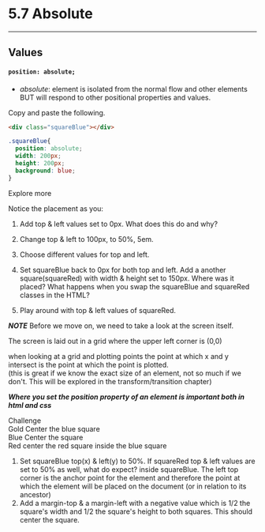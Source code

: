 # 5.7 Absolute

---

## Values

#### `position: absolute;`

* _absolute_: element is isolated from the normal flow and other elements BUT will respond to other positional properties and values.

Copy and paste the following.

```html
<div class="squareBlue"></div>
```

```css
.squareBlue{
  position: absolute;
  width: 200px;
  height: 200px;
  background: blue;
}
```

Explore more

Notice the placement as you:

1. Add top & left values set to 0px. What does this do and why?
2. Change top & left to 100px, to 50%, 5em.
3. Choose different values for top and left.

4. Set squareBlue back to 0px for both top and left. Add a another square\(squareRed\) with width & height set to 150px. Where was it placed? What happens when you swap the squareBlue and squareRed classes in the HTML?

5. Play around with top & left values of squareRed.



_**NOTE**_ Before we move on, we need to take a look at the screen itself.

The screen is laid out in a grid where the upper left corner is \(0,0\)

when looking at a grid and plotting points the point at which x and y intersect is the point at which the point is plotted.  
 \(this is great if we know the exact size of an element, not so much if we don't. This will be explored in the transform/transition chapter\)

_**Where you set the position property of an element is important both in html and css**_

Challenge  
Gold Center the blue square  
Blue Center the square  
Red center the red square inside the blue square

1. Set squareBlue top\(x\) & left\(y\) to 50%. If squareRed top & left values are set to 50% as well, what do expect?  inside squareBlue. The left top corner is the anchor point for the element and therefore the point at which the element will be placed on the document \(or in relation to its ancestor\)
2. Add a margin-top & a margin-left with a negative value which is 1/2 the square's width and 1/2 the square's height to both squares. This should center the square.



